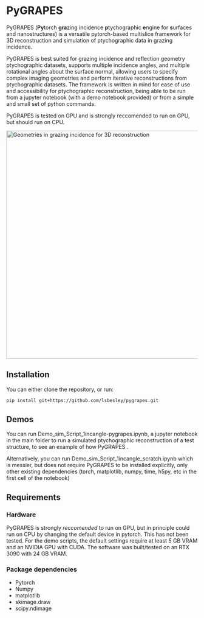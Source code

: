 # PyGRAPES
PyGRAPES (**Py**torch **gra**zing incidence **p**tychographic **e**ngine for **s**urfaces and nanostructures) is a versatile pytorch-based multislice framework for 3D reconstruction and simulation of ptychographic data in grazing incidence.


PyGRAPES is best suited for grazing incidence and reflection geometry ptychographic datasets, supports multiple incidence angles, and multiple rotational angles about the surface normal, allowing users to specify complex imaging geometries and perform iterative reconstructions from ptychographic datasets. The framework is written in mind for ease of use and accessibility for ptychographic reconstruction, being able to be run from a jupyter notebook (with a demo notebook provided) or from a simple and small set of python commands. 

PyGRAPES is tested on GPU and is strongly reccomended to run on GPU, but should run on CPU. 

<img src="documentation/GIXP_Geom_Diags.png" alt="Geometries in grazing incidence for 3D reconstruction" width="600"/>



## Installation
You can either clone the repository, or run:

```bash
pip install git+https://github.com/lsbesley/pygrapes.git
```
## Demos

You can run Demo_sim_Script_1incangle-pygrapes.ipynb, a jupyter notebook in the main folder to run a simulated ptychographic reconstruction of a test structure, to see an example of how PyGRAPES .

Alternatively, you can run Demo_sim_Script_1incangle_scratch.ipynb which is messier, but does not require PyGRAPES to be installed explicitly, only other existing dependencies (torch, matplotlib, numpy, time, h5py, etc in the first cell of the notebook)

## Requirements
### Hardware 
PyGRAPES is strongly _reccomended_ to run on GPU, but in principle could run on CPU by changing the default device in pytorch. This has not been tested. 
For the demo scripts, the default settings require at least 5 GB VRAM and an NVIDIA GPU with CUDA. The software was built/tested on an RTX 3090 with 24 GB VRAM.

### Package dependencies
- Pytorch
- Numpy
- matplotlib
- skimage.draw
- scipy.ndimage

